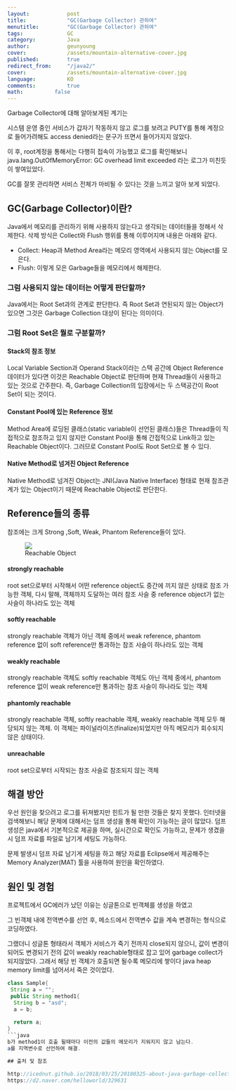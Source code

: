 ```yaml
---
layout:            post
title:             "GC(Garbage Collector) 관하여"
menutitle:         "GC(Garbage Collector) 관하여"
tags:              GC
category:          Java
author:            geunyoung
cover:             /assets/mountain-alternative-cover.jpg
published:         true
redirect_from:     "/java2/"
cover:             /assets/mountain-alternative-cover.jpg
language:          KO
comments:          true
math:		   false
---
```


Garbage Collector에 대해 알아보게된 계기는

시스템 운영 중인 서비스가 갑자기 작동하지 않고
로그를 보려고 PUTY를 통해 계정으로 들어가려해도 access denied라는 문구가 뜨면서 들어가지지 않았다.

이 후, root계정을 통해서는 다행히 접속이 가능했고 로그를 확인해보니
java.lang.OutOfMemoryError: GC overhead limit exceeded
라는 로그가 미친듯이 쌓여있었다.

GC를 잘못 관리하면 서비스 전체가 마비될 수 있다는 것을 느끼고 알아 보게 되었다.


## GC(Garbage Collector)이란?

Java에서 메모리를 관리하기 위해 사용하지 않는다고 생각되는 데이터들을 정해서 삭제한다.
삭제 방식은 Collect와 Flush 행위를 통해 이루어지며 내용은 아래와 같다.

 - Collect: Heap과 Method Area라는 메모리 영역에서 사용되지 않는 Object를 모은다.
 - Flush: 이렇게 모은 Garbage들을 메모리에서 해제한다.
 
### 그럼 사용되지 않는 데이터는 어떻게 판단할까? 
Java에서는 Root Set과의 관계로 판단한다. 즉 Root Set과 연된되지 않는 Object가 있으면 그것은 Garbage Collection 대상이 된다는 의미이다.

### 그럼 Root Set은 뭘로 구분할까?

#### Stack의 참조 정보

Local Variable Section과 Operand Stack이라는 스택 공간에 Object Reference 데이터가 있다면 이것은 Reachable Object로 판단하며 현재 Thread들이 사용하고 있는 것으로 간주한다. 즉, Garbage Collection의 입장에서는 두 스택공간이 Root Set이 되는 것이다.

#### Constant Pool에 있는 Reference 정보

Method Area에 로딩된 클래스(static variable이 선언된 클래스)들은 Thread들이 직접적으로 참조하고 있지 않지만 Constant Pool을 통해 간접적으로 Link하고 있는 Reachable Object이다. 그러므로 Constant Pool도 Root Set으로 볼 수 있다.

#### Native Method로 넘겨진 Object Reference

Native Method로 넘겨진 Object는 JNI(Java Native Interface) 형태로 현재 참조관계가 있는 Object이기 때문에 Reachable Object로 판단한다.


## Reference들의 종류

참조에는 크게 Strong ,Soft, Weak, Phantom Reference들이 있다.

<aside>
<figure>
<img src="{{ "/media/img/Java/garbage2.png" | absolute_url }}" />
<figcaption>Reachable Object</figcaption>
</figure>
</aside>

#### strongly reachable
root set으로부터 시작해서 어떤 reference object도 중간에 끼지 않은 상태로 참조 가능한 객체, 다시 말해, 객체까지 도달하는 여러 참조 사슬 중 reference object가 없는 사슬이 하나라도 있는 객체

#### softly reachable
strongly reachable 객체가 아닌 객체 중에서 weak reference, phantom reference 없이 soft reference만 통과하는 참조 사슬이 하나라도 있는 객체

#### weakly reachable
strongly reachable 객체도 softly reachable 객체도 아닌 객체 중에서, phantom reference 없이 weak reference만 통과하는 참조 사슬이 하나라도 있는 객체

#### phantomly reachable
strongly reachable 객체, softly reachable 객체, weakly reachable 객체 모두 해당되지 않는 객체. 이 객체는 파이널라이즈(finalize)되었지만 아직 메모리가 회수되지 않은 상태이다.

#### unreachable
root set으로부터 시작되는 참조 사슬로 참조되지 않는 객체

## 해결 방안

우선 원인을 찾으려고 로그를 뒤져봤지만 힌트가 될 만한 것들은 찾지 못했다.
인터넷을 검색해보니 해당 문제에 대해서는 덤프 생성을 통해 확인이 가능하는 글이 많았다.
덤프생성은 java에서 기본적으로 제공을 하며, 실시간으로 확인도 가능하고, 문제가 생겼을 시 덤프 자료를 파일로 남기게 세팅도 가능하다.

문제 발생시 덤프 자료 남기게 세팅을 하고
해당 자료를 Eclipse에서 제공해주는 Memory Analyzer(MAT) 툴을 사용하여 원인을 확인하였다.

## 원인 및 경험

프로젝트에서 GC에러가 났던 이유는
싱글톤으로 빈객체를 생성을 하였고

그 빈객체 내에 전역변수를 선언 후,
메소드에서 전역변수 값을 계속 변경하는 형식으로 코딩하였다.

그랬더니 성글톤 형태라서 객체가 서비스가 죽기 전까지 close되지 않으니,
값이 변경이 되어도 변경되기 전의 값이 weakly reachable형태로 잡고 있어 garbage collect가 되지않았다.
그래서 해당 빈 객체가 호출되면 될수록 메모리에 쌓이다 java heap memory limit를 넘어서서 죽은 것이었다.

```java
class Sample{
 String a = "";
 public String method1{
  String b = "asd";
  a = b;
  
  return a;
}
```java
b가 method1이 호출 될때마다 이전의 값들의 메모리가 지워지지 않고 남는다.
a를 지역변수로 선언하여 해결.

## 출처 및 참조

http://icednut.github.io/2018/03/25/20180325-about-java-garbage-collection/
https://d2.naver.com/helloworld/329631
